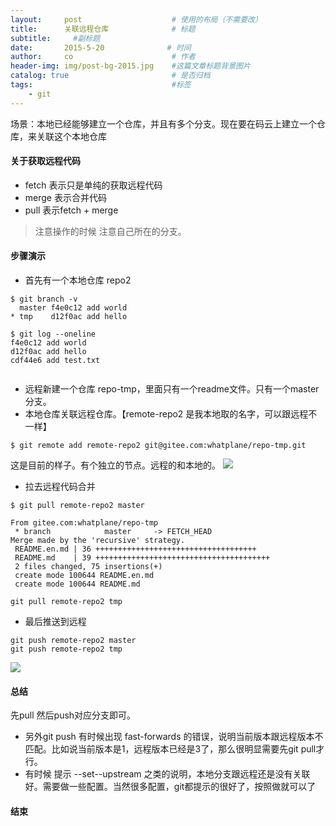 ```yaml
---
layout:     post                    # 使用的布局（不需要改）
title:      关联远程仓库              # 标题 
subtitle:     #副标题
date:       2015-5-20              # 时间
author:     co                      # 作者
header-img: img/post-bg-2015.jpg    #这篇文章标题背景图片
catalog: true                       # 是否归档
tags:                               #标签
    - git
---
```

场景：本地已经能够建立一个仓库，并且有多个分支。现在要在码云上建立一个仓库，来关联这个本地仓库

#### 关于获取远程代码
- fetch 表示只是单纯的获取远程代码
- merge 表示合并代码
- pull 表示fetch + merge

> 注意操作的时候 注意自己所在的分支。

#### 步骤演示
- 首先有一个本地仓库 repo2


```
$ git branch -v
  master f4e0c12 add world
* tmp    d12f0ac add hello

$ git log --oneline
f4e0c12 add world
d12f0ac add hello
cdf44e6 add test.txt


``` 

- 远程新建一个仓库 repo-tmp，里面只有一个readme文件。只有一个master分支。
- 本地仓库关联远程仓库。【remote-repo2 是我本地取的名字，可以跟远程不一样】


```
$ git remote add remote-repo2 git@gitee.com:whatplane/repo-tmp.git
```


这是目前的样子。有个独立的节点。远程的和本地的。
![](https://gitee.com/whatplane/resource/raw/master/img/xx_20190527110203.png)
- 拉去远程代码合并 


```
$ git pull remote-repo2 master

From gitee.com:whatplane/repo-tmp
 * branch            master     -> FETCH_HEAD
Merge made by the 'recursive' strategy.
 README.en.md | 36 ++++++++++++++++++++++++++++++++++++
 README.md    | 39 +++++++++++++++++++++++++++++++++++++++
 2 files changed, 75 insertions(+)
 create mode 100644 README.en.md
 create mode 100644 README.md

git pull remote-repo2 tmp

```
- 最后推送到远程

```
git push remote-repo2 master
git push remote-repo2 tmp 
```
![](https://gitee.com/whatplane/resource/raw/master/img/xx_20190527111555.png)

#### 总结
先pull 然后push对应分支即可。
- 另外git push 有时候出现 fast-forwards 的错误，说明当前版本跟远程版本不匹配。比如说当前版本是1，远程版本已经是3了，那么很明显需要先git pull才行。
- 有时候 提示 --set--upstream 之类的说明，本地分支跟远程还是没有关联好。需要做一些配置。当然很多配置，git都提示的很好了，按照做就可以了
#### 结束